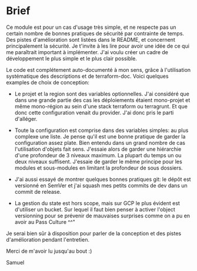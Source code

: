 # Brief

Ce module est pour un cas d'usage très simple, et ne respecte pas un certain nombre de bonnes pratiques de sécurité par contrainte de temps.
Des pistes d'amélioration sont listées dans le README, et concernent principalement la sécurité. Je t'invite à les lire pour avoir une idée de ce qui me paraîtrait important à implémenter.
J'ai voulu créer un cadre de développement le plus simple et le plus clair possible.

Le code est complétement auto-documenté à mon sens, grâce à l'utilisation systématique des descriptions et de terraform-doc.
Voici quelques examples de choix de conception:

- Le projet et la region sont des variables optionnelles. J'ai considéré que dans une grande partie des cas les déploiements étaient mono-projet et même mono-région au sein d'une stack terraform ou terragrunt. Et que donc cette configuration venait du provider. J'ai donc pris le parti d'alléger.

- Toute la configuration est comprise dans des variables simples: au plus complexe une liste. Je pense qu'il est une bonne pratique de garder la configuration assez plate. Bien entendu dans un grand nombre de cas l'utilisation d'objets fait sens. J'essaie alors de garder une hiérarchie d'une profondeur de 3 niveaux maximum. La plupart du temps un ou deux niveaux suffisent. J'essaie de garder le même principe pour les modules et sous-modules en limitant la profondeur de sous dossiers.

- J'ai aussi essayé de montrer quelques bonnes pratiques git: le dépôt est versionné en SemVer et j'ai squash mes petits commits de dev dans un commit de release.

- La gestion du state est hors scope, mais sur GCP le plus évident est d'utiliser un bucket. Sur lequel il faut bien penser à activer l'object versionning pour se prévenir de mauvaises surprises comme on a pu en avoir au Pass Culture ^^"

Je serai bien sûr à disposition pour parler de la conception et des pistes d'amélioration pendant l'entretien.

Merci de m'avoir lu jusqu'au bout :)

Samuel